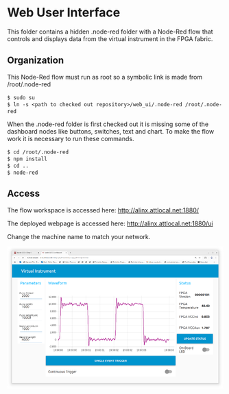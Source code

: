 # Web User Interface
This folder contains a hidden .node-red folder with a Node-Red flow that controls and displays data from the virtual instrument in the FPGA fabric.

## Organization
This Node-Red flow must run as root so a symbolic link is made from /root/.node-red

    $ sudo su
    $ ln -s <path to checked out repository>/web_ui/.node-red /root/.node-red

When the .node-red folder is first checked out it is missing some of the dashboard nodes like buttons, switches, text and chart. To make the flow work it is necessary to run these commands.

    $ cd /root/.node-red
    $ npm install
    $ cd ..
    $ node-red

## Access
The flow workspace is accessed here: http://alinx.attlocal.net:1880/

The deployed webpage is accessed here: http://alinx.attlocal.net:1880/ui

Change the machine name to match your network.

![](./webshot2.png)

